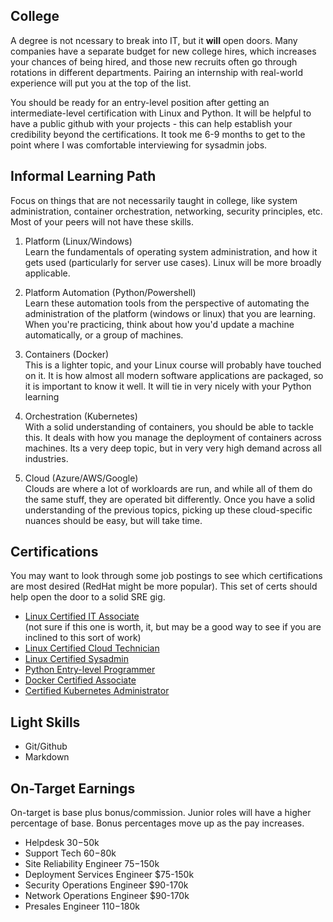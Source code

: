 ## College
A degree is not ncessary to break into IT, but it **will** open doors.  Many companies have a separate budget for new college hires, which increases your chances of being hired, and those new recruits often go through rotations in different departments.  Pairing an internship with real-world experience will put you at the top of the list.

You should be ready for an entry-level position after getting an intermediate-level certification with Linux and Python.  It will be helpful to have a public github with your projects - this can help establish your credibility beyond the certifications.  It took me 6-9 months to get to the point where I was comfortable interviewing for sysadmin jobs.

## Informal Learning Path
Focus on things that are not necessarily taught in college, like system administration, container orchestration, networking, security principles, etc.  Most of your peers will not have these skills.

1. Platform (Linux/Windows)\
Learn the fundamentals of operating system administration, and how it gets used (particularly for server use cases).  Linux will be more broadly applicable.  

1. Platform Automation (Python/Powershell)\
Learn these automation tools from the perspective of automating the administration of the platform (windows or linux) that you are learning.  When you're practicing, think about how you'd update a machine automatically, or a group of machines.

1. Containers (Docker)\
This is a lighter topic, and your Linux course will probably have touched on it.  It is how almost all modern software applications are packaged, so it is important to know it well.  It will tie in very nicely with your Python learning

1. Orchestration (Kubernetes)\
With a solid understanding of containers, you should be able to tackle this.  It deals with how you manage the deployment of containers across machines.  Its a very deep topic, but in very very high demand across all industries.  

1. Cloud (Azure/AWS/Google)\
Clouds are where a lot of workloards are run, and while all of them do the same stuff, they are operated bit differently.  Once you have a solid understanding of the previous topics, picking up these cloud-specific nuances should be easy, but will take time.

## Certifications
You may want to look through some job postings to see which certifications are most desired (RedHat might be more popular).  This set of certs should help open the door to a solid SRE gig.

- [Linux Certified IT Associate](https://training.linuxfoundation.org/certification/certified-it-associate/)\
 (not sure if this one is worth, it, but may be a good way to see if you are inclined to this sort of work)
- [Linux Certified Cloud Technician](https://training.linuxfoundation.org/certification/linux-foundation-certified-cloud-technician/)
- [Linux Certified Sysadmin](https://training.linuxfoundation.org/certification/linux-foundation-certified-sysadmin-lfcs/)
- [Python Entry-level Programmer](https://pythoninstitute.org/pcep)
- [Docker Certified Associate](https://training.mirantis.com/certification/dca-certification-exam/)
- [Certified Kubernetes Administrator](https://training.linuxfoundation.org/certification/certified-kubernetes-administrator-cka/)

## Light Skills
- Git/Github
- Markdown

## On-Target Earnings
On-target is base plus bonus/commission.  Junior roles will have a higher percentage of base.  Bonus percentages move up as the pay increases.

- Helpdesk $30-$50k
- Support Tech $60-$80k
- Site Reliability Engineer $75-$150k
- Deployment Services Engineer $75-150k
- Security Operations Engineer $90-170k 
- Network Operations Engineer $90-170k 
- Presales Engineer $110-$180k
